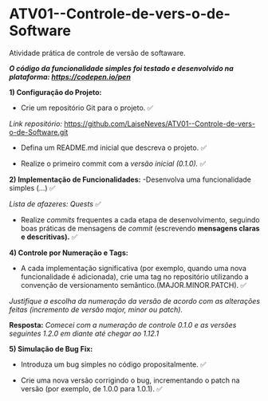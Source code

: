 # ATV01--Controle-de-vers-o-de-Software
Atividade prática de controle de versão de softaware.

***O código da funcionalidade simples foi testado e desenvolvido na plataforma: https://codepen.io/pen***



**1) Configuração do Projeto:**

- Crie um repositório Git para o projeto. ✅ 

*Link repositório:* https://github.com/LaiseNeves/ATV01--Controle-de-vers-o-de-Software.git 

- Defina um README.md inicial que descreva o projeto. ✅ 

- Realize o primeiro commit com a *versão inicial (0.1.0).*  ✅


**2) Implementação de Funcionalidades:**
-Desenvolva uma funcionalidade simples (...)  ✅

*Lista de afazeres: Quests*  ✅

- Realize *commits* frequentes a cada etapa de desenvolvimento, seguindo boas práticas de mensagens de *commit* (escrevendo **mensagens claras e descritivas).** ✅

**4) Controle por Numeração e Tags:**

- A cada implementação significativa (por exemplo, quando uma nova funcionalidade é adicionada), crie uma tag no repositório utilizando a convenção de versionamento semântico.(MAJOR.MINOR.PATCH).  ✅

*Justifique a escolha da numeração da versão de acordo com as alterações feitas (incremento de versão major, minor ou patch).* 

**Resposta:** *Comecei com a numeração de controle 0.1.0 e as versões seguintes 1.2.0 em diante até chegar ao 1.12.1* 



**5) Simulação de Bug Fix:**

- Introduza um bug simples no código propositalmente.  ✅ 
  
- Crie uma nova versão corrigindo o bug, incrementando o patch na versão (por exemplo, de 1.0.0 para 1.0.1). ✅ 




